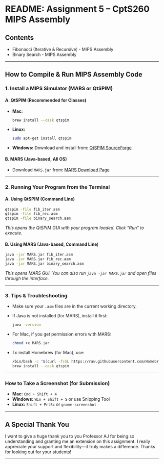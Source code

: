 # README: Assignment 5 – CptS260 MIPS Assembly

## Contents

* Fibonacci (Iterative & Recursive) - MIPS Assembly
* Binary Search - MIPS Assembly

---

## How to Compile & Run MIPS Assembly Code

### 1. Install a MIPS Simulator (MARS or QtSPIM)

#### **A. QtSPIM (Recommended for Classes)**

* **Mac:**

  ```bash
  brew install --cask qtspim
  ```
* **Linux:**

  ```bash
  sudo apt-get install qtspim
  ```
* **Windows:**
  Download and install from: [QtSPIM SourceForge](https://sourceforge.net/projects/spimsimulator/)

#### **B. MARS (Java-based, All OS)**

* Download `MARS.jar` from:
  [MARS Download Page](http://courses.missouristate.edu/KenVollmar/mars/)

---

### 2. Running Your Program from the Terminal

#### **A. Using QtSPIM (Command Line)**

```bash
qtspim -file fib_iter.asm
qtspim -file fib_rec.asm
qtspim -file binary_search.asm
```

*This opens the QtSPIM GUI with your program loaded. Click “Run” to execute.*

#### **B. Using MARS (Java-based, Command Line)**

```bash
java -jar MARS.jar fib_iter.asm
java -jar MARS.jar fib_rec.asm
java -jar MARS.jar binary_search.asm
```

*This opens MARS GUI. You can also run `java -jar MARS.jar` and open files through the interface.*

---

### 3. Tips & Troubleshooting

* Make sure your `.asm` files are in the current working directory.
* If Java is not installed (for MARS), install it first:

  ```bash
  java -version
  ```
* For Mac, if you get permission errors with MARS:

  ```bash
  chmod +x MARS.jar
  ```
* To install Homebrew (for Mac), use:

  ```bash
  /bin/bash -c "$(curl -fsSL https://raw.githubusercontent.com/Homebrew/install/HEAD/install.sh)"
  brew install --cask qtspim
  ```

---

### How to Take a Screenshot (for Submission)

* **Mac:** `Cmd + Shift + 4`
* **Windows:** `Win + Shift + S` or use Snipping Tool
* **Linux:** `Shift + PrtSc` or `gnome-screenshot`

---

## **A Special Thank You**

I want to give a huge thank you to you Professor AJ for being so understanding and granting me an extension on this assignment. I really appreciate your support and flexibility—it truly makes a difference. Thanks for looking out for your students!

---

